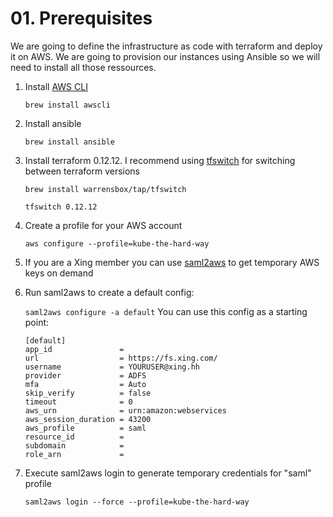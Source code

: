 # 01. Prerequisites 

We are going to define the infrastructure as code with terraform and deploy it on AWS. We are going to provision our instances using Ansible so we will need to install all those ressources.

1. Install [AWS CLI](https://docs.aws.amazon.com/es_es/cli/latest/userguide/install-macos.html)

    ``brew install awscli``

2. Install ansible

    ``brew install ansible``

3. Install terraform 0.12.12. I recommend using [tfswitch](https://warrensbox.github.io/terraform-switcher/) for switching between terraform versions 
 
   ``brew install warrensbox/tap/tfswitch``

   ``tfswitch 0.12.12``

4. Create a profile for your AWS account

    ``aws configure --profile=kube-the-hard-way``

5. If you are a Xing member you can use [saml2aws](https://github.com/Versent/saml2aws) to get temporary AWS keys on demand 

5. Run saml2aws to create a default config:

    ``saml2aws configure -a default``
    You can use this config as a starting point:
    ```
    [default]
    app_id               =
    url                  = https://fs.xing.com/
    username             = YOURUSER@xing.hh
    provider             = ADFS
    mfa                  = Auto
    skip_verify          = false
    timeout              = 0
    aws_urn              = urn:amazon:webservices
    aws_session_duration = 43200
    aws_profile          = saml
    resource_id          =
    subdomain            =
    role_arn             =
    ```
5. Execute saml2aws login to generate temporary credentials for "saml" profile

    ``saml2aws login --force --profile=kube-the-hard-way``